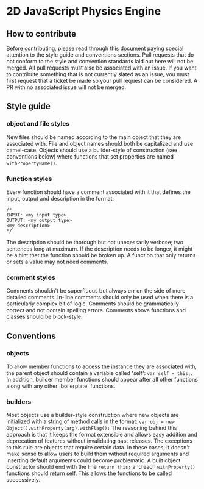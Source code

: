 # 2D JavaScript Physics Engine

## How to contribute

Before contributing, please read through this document paying special attention to the style guide and conventions 
sections. Pull requests that do not conform to the style and convention standards laid out here will not be merged. 
All pull requests must also be associated with an issue. If you want to contribute something that is not currently 
slated as an issue, you must first request that a ticket be made so your pull request can be considered. A PR with 
no associated issue will not be merged.

## Style guide

### object and file styles
New files should be named according to the main object that they are associated with. File and object names should both 
be capitalized and use camel-case. Objects should use a builder-style of construction (see conventions below) where functions 
that set properties are named `withPropertyName()`.

### function styles
Every function should have a comment associated with it that defines the input, output and description in the format:
```
/*
INPUT: <my input type>
OUTPUT: <my output type>
<my description>
*/
```
The description should be thorough but not unecessarily verbose; two sentences long at maximum. If the description needs 
to be longer, it might be a hint that the function should be broken up. A function that only returns or sets a value may 
not need comments.

### comment styles
Comments shouldn't be superfluous but always err on the side of more detailed comments. In-line comments should only be 
used when there is a particularly complex bit of logic. Comments should be grammatically correct and not contain spelling errors. 
Comments above functions and classes should be block-style.

## Conventions

### objects
To allow member functions to access the instance they are associated with, the parent object should contain 
a variable called 'self': `var self = this;`. In addition, builder member functions should appear after all other 
functions along with any other 'boilerplate' functions.

### builders
Most objects use a builder-style construction where new objects are initialized with a string of method calls 
in the format: `var obj = new Object().withProperty(arg).withFlag();` The reasoning behind this approach is 
that it keeps the format extensible and allows easy addition and deprecation of features without invalidating past 
releases. The exceptions to this rule are objects that require certain data. In these cases, it doesn't make sense 
to allow users to build them without required arguments and inserting default arguments could become problematic. 
A built object constructor should end with the line `return this;` and each `withProperty()` functions should 
return self. This allows the functions to be called successively.